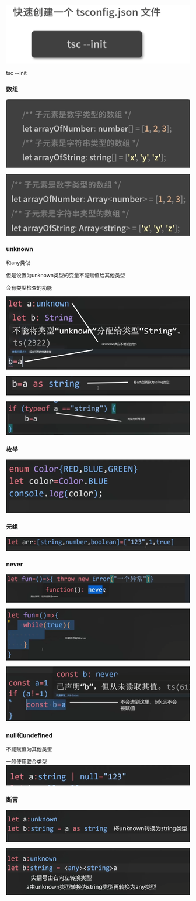 ![image-20231203164249103](img/image-20231203164249103.png)

tsc --init

### 数组

![image-20231203165328259](img/image-20231203165328259.png)

![image-20231203165349583](img/image-20231203165349583.png)

### unknown

和any类似

但是设置为unknown类型的变量不能赋值给其他类型

会有类型检查的功能

![image-20231203170858904](img/image-20231203170858904.png)

![image-20231203170952716](img/image-20231203170952716.png)

![image-20231203171028158](img/image-20231203171028158.png)

### 枚举

![image-20231203172141494](img/image-20231203172141494.png)

### 元组

![image-20231203172803117](img/image-20231203172803117.png)

### never

![image-20231203172926712](img/image-20231203172926712.png)

![image-20231203173005393](img/image-20231203173005393.png)

![image-20231203173154971](img/image-20231203173154971.png)

### null和undefined

不能赋值为其他类型

一般使用联合类型![image-20231203173534611](img/image-20231203173534611.png)

### 断言

![image-20231203173804257](img/image-20231203173804257.png)

![image-20231203173942180](img/image-20231203173942180.png)